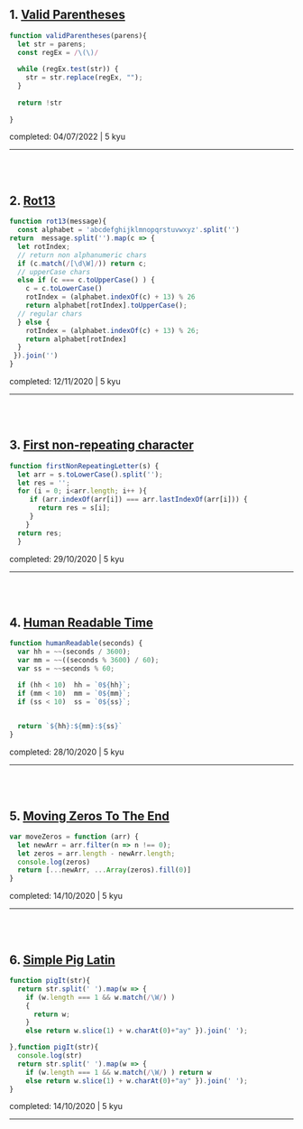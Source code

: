 ## 1. [Valid Parentheses](https://www.codewars.com/kata/52774a314c2333f0a7000688)

```javascript
function validParentheses(parens){
  let str = parens;
  const regEx = /\(\)/
  
  while (regEx.test(str)) {
    str = str.replace(regEx, "");
  }
  
  return !str
  
}
```


completed: 04/07/2022 | 5 kyu


------


<br>


<br>

## 2. [Rot13](https://www.codewars.com/kata/530e15517bc88ac656000716)

```javascript
function rot13(message){
  const alphabet = 'abcdefghijklmnopqrstuvwxyz'.split('')
return  message.split('').map(c => {
  let rotIndex;
  // return non alphanumeric chars
  if (c.match(/[\d\W]/)) return c;
  // upperCase chars
  else if (c === c.toUpperCase() ) {
    c = c.toLowerCase()
    rotIndex = (alphabet.indexOf(c) + 13) % 26
    return alphabet[rotIndex].toUpperCase();
  // regular chars
  } else {
    rotIndex = (alphabet.indexOf(c) + 13) % 26;
    return alphabet[rotIndex]
  }
 }).join('')
}
```


completed: 12/11/2020 | 5 kyu


------


<br>


<br>

## 3. [First non-repeating character](https://www.codewars.com/kata/52bc74d4ac05d0945d00054e)

```javascript
function firstNonRepeatingLetter(s) {
  let arr = s.toLowerCase().split('');
  let res = '';  
  for (i = 0; i<arr.length; i++ ){
     if (arr.indexOf(arr[i]) === arr.lastIndexOf(arr[i])) {
       return res = s[i];
     }  
    }
  return res;
  }
```


completed: 29/10/2020 | 5 kyu


------


<br>


<br>

## 4. [Human Readable Time](https://www.codewars.com/kata/52685f7382004e774f0001f7)

```javascript
function humanReadable(seconds) {
  var hh = ~~(seconds / 3600);
  var mm = ~~((seconds % 3600) / 60);
  var ss = ~~seconds % 60;

  if (hh < 10)  hh = `0${hh}`; 
  if (mm < 10)  mm = `0${mm}`; 
  if (ss < 10)  ss = `0${ss}`; 

  
  return `${hh}:${mm}:${ss}`
}
```


completed: 28/10/2020 | 5 kyu


------


<br>


<br>

## 5. [Moving Zeros To The End](https://www.codewars.com/kata/52597aa56021e91c93000cb0)

```javascript
var moveZeros = function (arr) {
  let newArr = arr.filter(n => n !== 0);
  let zeros = arr.length - newArr.length;
  console.log(zeros)
  return [...newArr, ...Array(zeros).fill(0)]
}
```


completed: 14/10/2020 | 5 kyu


------


<br>


<br>

## 6. [Simple Pig Latin](https://www.codewars.com/kata/520b9d2ad5c005041100000f)

```javascript
function pigIt(str){
  return str.split(' ').map(w => { 
    if (w.length === 1 && w.match(/\W/) ) 
    {
      return w; 
    } 
    else return w.slice(1) + w.charAt(0)+"ay" }).join(' ');

},function pigIt(str){
  console.log(str)
  return str.split(' ').map(w => { 
    if (w.length === 1 && w.match(/\W/) ) return w 
    else return w.slice(1) + w.charAt(0)+"ay" }).join(' ');
}
```


completed: 14/10/2020 | 5 kyu


------


<br>


<br>
